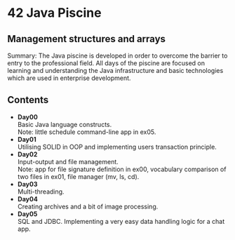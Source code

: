 # 42 Java Piscine

## Management structures and arrays

Summary: The Java piscine is developed in order to overcome the barrier to entry to the professional field. All days of the piscine are focused on learning and understanding the Java infrastructure and basic technologies which are used in enterprise development. 

## Contents
- **Day00**  
    Basic Java language constructs.  
    Note: little schedule command-line app in ex05.
- **Day01**  
    Utilising SOLID in OOP and implementing users transaction principle.
- **Day02**  
    Input-output and file management.  
    Note: app for file signature definition in ex00, vocabulary comparison of two files in ex01, file manager (mv, ls, cd).
- **Day03**  
    Multi-threading.
- **Day04**  
    Creating archives and a bit of image processing.
- **Day05**  
    SQL and JDBC. Implementing a very easy data handling logic for a chat app.

